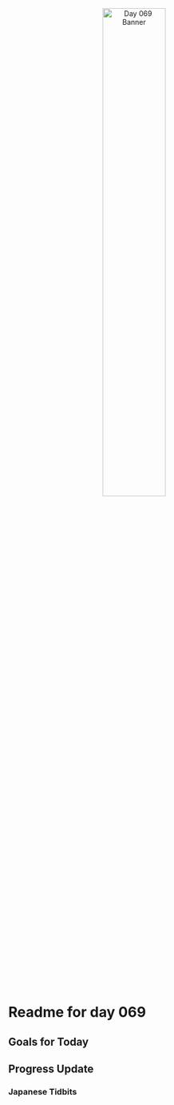 <div align="center">
 <img src="../Images/image_069.jpg" alt="Day 069 Banner" width="50%">
</div>

# Readme for day 069

## Goals for Today

## Progress Update

### Japanese Tidbits

